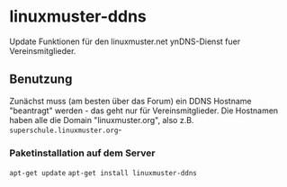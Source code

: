 # linuxmuster-ddns

Update Funktionen für den linuxmuster.net ynDNS-Dienst fuer Vereinsmitglieder.

## Benutzung

Zunächst muss (am besten über das Forum) ein DDNS Hostname "beantragt" werden - das geht nur für Vereinsmitglieder. Die Hostnamen haben alle die Domain "linuxmuster.org", also z.B. ``superschule.linuxmuster.org``-

### Paketinstallation auf dem Server

``apt-get update``
``apt-get install linuxmuster-ddns``




